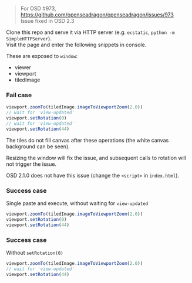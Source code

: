 > For OSD #973, https://github.com/openseadragon/openseadragon/issues/973  
> Issue fixed in OSD 2.3  

Clone this repo and serve it via HTTP server (e.g. `ecstatic`, `python -m SimpleHTTPServer`).  
Visit the page and enter the following snippets in console.

These are exposed to `window`:
- viewer
- viewport
- tiledImage

### Fail case

```js
viewport.zoomTo(tiledImage.imageToViewportZoom(2.0))
// wait for 'view-updated'
viewport.setRotation(0)
// wait for 'view-updated'
viewport.setRotation(44)
```

The tiles do not fill canvas after these operations (the white canvas background  can be seen).

Resizing the window will fix the issue, and subsequent calls to rotation will not trigger the issue.

OSD 2.1.0 does not have this issue (change the `<script>` in `index.html`).

### Success case

Single paste and execute, without waiting for `view-updated`

```js
viewport.zoomTo(tiledImage.imageToViewportZoom(2.0))
viewport.setRotation(0)
viewport.setRotation(44)
```

### Success case

Without `setRotation(0)`

```js
viewport.zoomTo(tiledImage.imageToViewportZoom(2.0))
// wait for 'view-updated'
viewport.setRotation(44)
```
